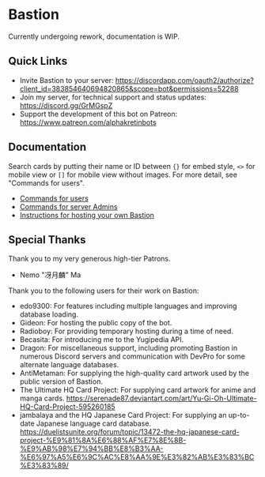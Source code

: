 # Bastion

Currently undergoing rework, documentation is WIP.

## Quick Links

-   Invite Bastion to your server: https://discordapp.com/oauth2/authorize?client_id=383854640694820865&scope=bot&permissions=52288
-   Join my server, for technical support and status updates: https://discord.gg/GrMGspZ
-   Support the development of this bot on Patreon: https://www.patreon.com/alphakretinbots

## Documentation

Search cards by putting their name or ID between `{}` for embed style, `<>` for mobile view or `[]` for mobile view without images. For more detail, see "Commands for users".

-   [Commands for users](https://github.com/AlphaKretin/bastion-bot/wiki/Commands-for-users)
-   [Commands for server Admins](https://github.com/AlphaKretin/bastion-bot/wiki/Commands-for-server-admins)
-   [Instructions for hosting your own Bastion](https://github.com/AlphaKretin/bastion-bot/wiki/Instructions-for-hosting-your-own-Bastion)

## Special Thanks

Thank you to my very generous high-tier Patrons.

-   Nemo "冴月麟" Ma

Thank you to the following users for their work on Bastion:

-   edo9300: For features including multiple languages and improving database loading.
-   Gideon: For hosting the public copy of the bot.
-   Radioboy: For providing temporary hosting during a time of need.
-   Becasita: For introducing me to the Yugipedia API.
-   Dragon: For miscellaneous support, including promoting Bastion in numerous Discord servers and communication with DevPro for some alternate language databases.
-   AntiMetaman: For supplying the high-quality card artwork used by the public version of Bastion.
-   The Ultimate HQ Card Project: For supplying card artwork for anime and manga cards. https://serenade87.deviantart.com/art/Yu-Gi-Oh-Ultimate-HQ-Card-Project-595260185
-   jambalaya and the HQ Japanese Card Project: For supplying an up-to-date Japanese language card database. https://duelistsunite.org/forum/topic/13472-the-hq-japanese-card-project-%E9%81%8A%E6%88%AF%E7%8E%8B-%E9%AB%98%E7%94%BB%E8%B3%AA-%E6%97%A5%E6%9C%AC%E8%AA%9E%E3%82%AB%E3%83%BC%E3%83%89/
